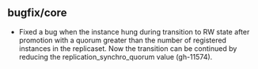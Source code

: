 ## bugfix/core

* Fixed a bug when the instance hung during transition to RW
  state after promotion with a quorum greater than the
  number of registered instances in the replicaset. Now the
  transition can be continued by reducing the
  replication_synchro_quorum value (gh-11574).
